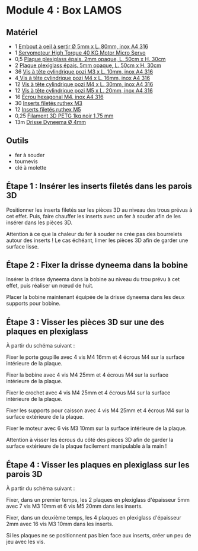 # Module 4 : Box LAMOS

## Matériel

* 1 [Embout à oeil à sertir Ø 5mm x L. 80mm, inox A4 316](https://www.vis-express.fr/embout-a-sertir-a-oeil-inox-a4/42806-151571-embout-a-a-sertir-a-oeil-inox-a4-diametre-5.html#/21-conditionnement-1_piece)
* 1 [Servomoteur High Torque 40 KG Motor Micro Servo](https://rovmaker.org/product/high-torque-40-kg-motor-micro-servo/)
* 0,5 [Plaque plexiglass épais. 2mm opaque, L. 50cm x H. 30cm ](https://plaqueplastique.fr/product/plaque-plexiglass-noir-xt-2mm/)
* 2 [Plaque plexiglass épais. 5mm opaque, L. 50cm x H. 30cm](https://plaqueplastique.fr/product/plaque-plexiglass-noir-xt-5mm/)
* 36 [Vis à tête cylindrique pozi M3 x L. 10mm, inox A4 316](https://fr.rs-online.com/web/p/vis-a-metaux/0190440)
* 4[ Vis à tête cylindrique pozi M4 x L. 16mm, inox A4 316](https://fr.rs-online.com/web/p/vis-a-metaux/0190513)
* 12 [Vis à tête cylindrique pozi M4 x L. 30mm, inox A4 316](https://fr.rs-online.com/web/p/vis-a-metaux/0189428)
* 12 [Vis à tête cylindrique pozi M5 x L. 20mm, inox A4 316](https://fr.rs-online.com/web/p/vis-a-metaux/0190579)
* 16 [Écrou hexagonal M4, inox A4 316](https://fr.rs-online.com/web/p/ecrous-hexagonaux/0189579?gb=s)
* 30 [Inserts filetés ruthex M3](https://www.ruthex.de/fr/collections/gewindeeinsatze/products/ruthex-gewindeeinsatz-m3-100-stuck-rx-m3x5-7-messing-gewindebuchsen)
* 12 [Inserts filetés ruthex M5](https://www.ruthex.de/fr/collections/gewindeeinsatze/products/ruthex-gewindeeinsatz-m5-50-stuck-rx-m5x9-5-messing-gewindebuchsen)
* 0,25 [Filament 3D PETG 1kg noir 1,75 mm](https://www.grossiste3d.com/petg/795-filament-3d-petg-1-kg-noir-175-mm-3008800007691.html)
* 13m [Drisse Dyneema Ø 4mm](https://www.uship.fr/accastillage-et-greement/cordage/dyneema-et-surgaine/drisse-dyneema-pro-bleu-4-34753.html)

## Outils&#x20;

* fer à souder
* tournevis
* clé à molette

## **Étape 1 : Insérer les inserts filetés dans les parois 3D**

Positionner les inserts filetés sur les pièces 3D au niveau des trous prévus à cet effet. Puis, faire chauffer les inserts avec un fer à souder afin de les insérer dans les pièces 3D.

Attention à ce que la chaleur du fer à souder ne crée pas des bourrelets autour des inserts ! Le cas échéant, limer les pièces 3D afin de garder une surface lisse.

## **Étape 2 : Fixer** la drisse dyneema **dans la bobine**

Insérer la drisse dyneema dans la bobine au niveau du trou prévu à cet effet, puis réaliser un nœud de huit.

Placer la bobine maintenant équipée de la drisse dyneema dans les deux supports pour bobine.

## **Étape 3 : Visser les pièces 3D sur une des plaques en plexiglass**

À partir du schéma suivant :



Fixer le porte goupille avec 4 vis M4 16mm et 4 écrous M4 sur la surface intérieure de la plaque.

Fixer la bobine avec 4 vis M4 25mm et 4 écrous M4 sur la surface intérieure de la plaque.

Fixer le crochet avec 4 vis M4 25mm et 4 écrous M4 sur la surface intérieure de la plaque.

Fixer les supports pour caisson avec 4 vis M4 25mm et 4 écrous M4 sur la surface extérieure de la plaque.

Fixer le moteur avec 6 vis M3 10mm sur la surface intérieure de la plaque.

Attention à visser les écrous du côté des pièces 3D afin de garder la surface extérieure de la plaque facilement manipulable à la main !

## **Étape 4 : Visser les plaques en plexiglass sur les parois 3D**

À partir du schéma suivant :



Fixer, dans un premier temps, les 2 plaques en plexiglass d'épaisseur 5mm avec 7 vis M3 10mm et 6 vis M5 20mm dans les inserts.

Fixer, dans un deuxième temps, les 4 plaques en plexiglass d'épaisseur 2mm avec 16 vis M3 10mm dans les inserts.

Si les plaques ne se positionnent pas bien face aux inserts, créer un peu de jeu avec les vis.



